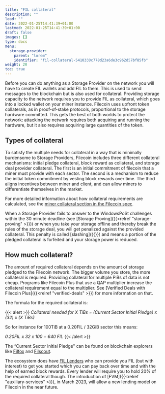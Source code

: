 ```yaml
---
title: "FIL collateral"
description: ""
lead: ""
date: 2022-01-25T14:41:39+01:00
lastmod: 2022-01-25T14:41:39+01:00
draft: false
images: []
type: docs
menu:
  storage-provider:
    parent: "lorem"
    identifier: "fil-collateral-5410330c778d23a6de3c962d57bf85fb"
weight: 20
toc: true
---
```


Before you can do anything as a Storage Provider on the network you will have to create FIL wallets and add FIL to them. This is used to send messages to the blockchain but is also used for collateral. Providing storage capacity to the network requires you to provide FIL as collateral, which goes into a locked wallet <!-- TODO STEF when? how? how much--> on your miner instance. Filecoin uses upfront token collaterals, as in proof-of-stake protocols, proportional to the storage hardware committed. This gets the best of both worlds to protect the network: attacking the network requires both acquiring and running the hardware, but it also requires acquiring large quantities of the token. <!-- TODO STEF what is attacking the network? I'm here to provide storage? Should I be worried-->

## Types of collateral
To satisfy the multiple needs for collateral in a way that is minimally burdensome to Storage Providers, Filecoin includes three different collateral mechanisms: initial pledge collateral, block reward as collateral, and storage deal provider collateral. The first is an initial commitment of filecoin that a miner must provide with each sector. The second is a mechanism to reduce the initial token commitment by vesting block rewards over time. The third aligns incentives between miner and client, and can allow miners to differentiate themselves in the market. <!--TODO STEF needs more explanation or linking? is the second basically re-investing earned blocks to give greater future capacity?--> 

For more detailed information about how collateral requirements are calculated, see the [miner collateral section in the Filecoin spec](https://spec.filecoin.io/systems/filecoin_mining/miner_collaterals/).

When a Storage Provider fails to answer to the WindowsPoSt challenges within the 30 minute deadline (see [Storage Proving]({{<relref "storage-proving" >}})) or when you take your storage offline and thereby break the rules of the storage deal, you will get penalized against the provided collateral. This penalty is called [slashing]({{<relref slashing>}}) and means a portion of the pledged collateral is forfeited <!--TODO STEF where does it go? who gets it? Does it all go? -->and your storage power is reduced.

## How much collateral?
The amount of required collateral depends on the amount of storage pledged to the Filecoin network. The bigger volume you store, the more collateral is required. Providing collateral for multiple PiBs of data is not cheap. Programs like Filecoin Plus <!--TODO STEF are there others?--> that use a QAP <!--TODO STEF link-->multiplier increase the collateral requirement equal to the multiplier. See [Verified Deals with Filecoin Plus]({{<relref "verified-deals" >}}) for more information on that.

The formula for the required collateral is:

{{< alert  >}}
_Collateral needed for X TiBs = (Current Sector Initial Pledge) x (32) x (X TiBs)_

So for instance for 100TiB at a 0.20FIL / 32GiB sector this means:

_0.20FIL x 32 x 100 = 640 FIL_
{{< /alert >}}
<!--TODO STEF a table here might be better-->

The “Current Sector Initial Pledge" can be found on blockchain explorers like [Filfox](https://filfox.info/en) and [Filscout](https://www.filscout.com/en).

The ecosystem does have [FIL Lenders](https://filecoin-lending.com/) who can provide you FIL (but with interest) to get you started which you can pay back over time and with the help of earned block rewards. Every lender will require you to hold 20% of the required collateral though. The introduction of [FVM]({{<relref "auxiliary-services" >}}), in March 2023, will allow a new lending model on Filecoin in the near future.
